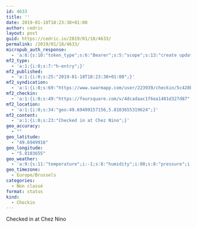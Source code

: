 ```yaml
---
id: 4633
title: ''
date: 2019-01-18T18:23:38+01:00
author: cedric
layout: post
guid: https://cedric.io/2019/01/18/4633/
permalink: /2019/01/18/4633/
micropub_auth_response:
  - 'a:8:{s:10:"token_type";s:6:"Bearer";s:5:"scope";s:13:"create update";s:2:"me";s:18:"https://cedric.io/";s:9:"issued_by";s:45:"https://cedric.io/wp-json/indieauth/1.0/token";s:9:"client_id";s:27:"https://ownyourswarm.p3k.io";s:9:"issued_at";i:1542614471;s:4:"user";i:1;s:13:"last_accessed";i:1547832235;}'
mf2_type:
  - 'a:1:{i:0;s:7:"h-entry";}'
mf2_published:
  - 'a:1:{i:0;s:25:"2019-01-18T18:23:38+01:00";}'
mf2_syndication:
  - 'a:1:{i:0;s:69:"https://www.swarmapp.com/user/223939/checkin/5c420b9a061b51002cb9b4d6";}'
mf2_checkin:
  - 'a:1:{i:0;s:49:"https://foursquare.com/v/4dcadaac1f6ea1401d327d87";}'
mf2_location:
  - 'a:1:{i:0;s:34:"geo:49.69499157156,5.8103655319624";}'
mf2_content:
  - 'a:1:{i:0;s:23:"Checked in at Chez Nino";}'
geo_accuracy:
  - ""
geo_latitude:
  - "49.6949916"
geo_longitude:
  - "5.8103655"
geo_weather:
  - 'a:9:{s:11:"temperature";i:-1;s:8:"humidity";i:80;s:8:"pressure";i:1018;s:4:"wind";a:2:{s:5:"speed";d:2.1;s:6:"degree";i:90;}s:7:"summary";s:9:"clear sky";s:4:"icon";s:12:"wi-day-sunny";s:10:"visibility";i:10000;s:7:"sunrise";s:25:"2019-01-18T08:25:42+01:00";s:6:"sunset";s:25:"2019-01-18T17:08:27+01:00";}'
geo_timezone:
  - Europe/Brussels
categories:
  - Non classé
format: status
kind:
  - Checkin
---
```

Checked in at Chez Nino